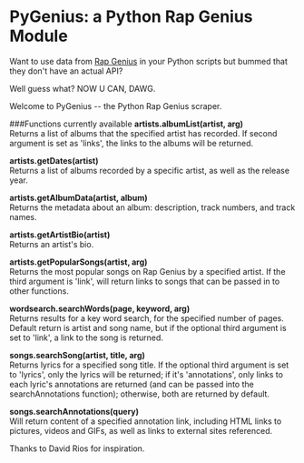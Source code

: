 # PyGenius: a Python Rap Genius Module

Want to use data from [Rap Genius](http://rapgenius.com) in your Python scripts but bummed that they don't have an actual API?  

Well guess what?  NOW U CAN, DAWG.

Welcome to PyGenius -- the Python Rap Genius scraper.

###Functions currently available
**artists.albumList(artist, arg)**  
Returns a list of albums that the specified artist has recorded.
If second argument is set as 'links', the links to the albums will be returned.

**artists.getDates(artist)**  
Returns a list of albums recorded by a specific artist, as well as the release year.

**artists.getAlbumData(artist, album)**  
Returns the metadata about an album: description, track numbers, and track names.

**artists.getArtistBio(artist)**  
Returns an artist's bio.

**artists.getPopularSongs(artist, arg)**  
Returns the most popular songs on Rap Genius by a specified artist.  If the third argument is 'link', will return links to songs that can be passed in to other functions.

**wordsearch.searchWords(page, keyword, arg)**  
Returns results for a key word search, for the specified number of pages.  Default return is artist and song name, but if the optional third argument is set to 'link', a link to the song is returned.

**songs.searchSong(artist, title, arg)**  
Returns lyrics for a specified song title.  If the optional third argument is set to 'lyrics', only the lyrics will be returned; if it's 'annotations', only links to each lyric's annotations are returned (and can be passed into the searchAnnotations function); otherwise, both are returned by default.

**songs.searchAnnotations(query)**  
Will return content of a specified annotation link, including HTML links to pictures, videos and GIFs, as well as links to external sites referenced.

Thanks to David Rios for inspiration.
